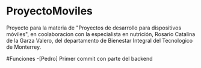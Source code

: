 # ProyectoMoviles

Proyecto para la materia de "Proyectos de desarrollo para dispositivos móviles", en coolaboracion con la especialista en nutrición, Rosario Catalina de la Garza Valero, del departamento de Bienestar Integral del Tecnologico de Monterrey.

#Funciones
-[Pedro] Primer commit con parte del backend
